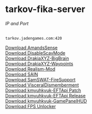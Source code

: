 # tarkov-fika-server

###### IP and Port
    tarkov.jadengames.com:420

<a href="https://raw.githubusercontent.com/Jaden-Allen/tarkov-fika-server/main/src/Plugins/AmandsSense.1.1.0.zip">Download AmandsSense</a><br />
<a href="https://raw.githubusercontent.com/Jaden-Allen/tarkov-fika-server/main/src/Plugins/DisableScavMode.zip">Download DisableScavMode</a><br />
<a href="https://raw.githubusercontent.com/Jaden-Allen/tarkov-fika-server/main/src/Plugins/DrakiaXYZ-BigBrain-0.4.0_3.8.0.7z">Download DrakiaXYZ-BigBrain</a><br />
<a href="https://raw.githubusercontent.com/Jaden-Allen/tarkov-fika-server/main/src/Plugins/DrakiaXYZ-Waypoints-1.4.3.7z">Download DrakiaXYZ-Waypoints</a><br />
<a href="https://raw.githubusercontent.com/Jaden-Allen/tarkov-fika-server/main/src/Plugins/Realism-Mod-v1.1.1-SPT-v3.8.0.zip">Download Realism-Mod</a><br />
<a href="https://raw.githubusercontent.com/Jaden-Allen/tarkov-fika-server/main/src/Plugins/SAIN-2.2.1-Hotfix.zip">Download SAIN</a><br />
<a href="https://raw.githubusercontent.com/Jaden-Allen/tarkov-fika-server/main/src/Plugins/SamSWAT-FireSupport-ArysReloaded-2.2.3-Hotfix-2.7z">Download SamSWAT-FireSupport</a><br />
<a href="https://raw.githubusercontent.com/Jaden-Allen/tarkov-fika-server/main/src/Plugins/VisceralDismemberment3.8-revision14_1.zip">Download VisceralDismemberment</a><br />
<a href="https://raw.githubusercontent.com/Jaden-Allen/tarkov-fika-server/main/src/Plugins/kmyuhkyuk-EFTApi-(Release_1.2.0).7z">Download kmyuhkyuk-EFTApi Patch</a><br />
<a href="https://raw.githubusercontent.com/Jaden-Allen/tarkov-fika-server/main/src/Plugins/kmyuhkyuk-EFTApi.zip">Download kmyuhkyuk-EFTApi Release</a><br />
<a href="https://raw.githubusercontent.com/Jaden-Allen/tarkov-fika-server/main/src/Plugins/kmyuhkyuk-GamePanelHUD-(Release_3.0.0).7z">Download kmyuhkyuk-GamePanelHUD</a><br />
<a href="https://raw.githubusercontent.com/Jaden-Allen/tarkov-fika-server/main/src/Plugins/mattdokn-fpsunlocker.zip">Download FPS Unlocker</a><br />